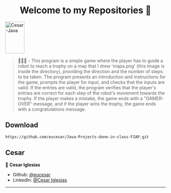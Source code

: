 <h1 align="center">Welcome to my Repositories 🤝</h1>
<p>
   <img align="center" alt="Cesar-Java" height="100" width="60" src="https://cdn.jsdelivr.net/gh/devicons/devicon/icons/java/java-original.svg">
</p>

> 🌱👨‍💻 - This program is a simple game where the player has to guide a robot to reach a trophy on a map that I drew 'mapa.png' (this image is inside the directory), providing the direction and the number of steps to be taken. The program presents an introduction and instructions for the game, prompts the player for input, and checks that the inputs are valid. If the entries are valid, the program verifies that the player's entries are correct for each step of the robot's movement towards the trophy. If the player makes a mistake, the game ends with a "GAMER-OVER" message, and if the player wins the trophy, the game ends with a congratulations message.


## Download

```sh
https://github.com/eucesar/Java-Projects-done-in-class-FIAP.git
```

## Cesar

👤 **Cesar Iglesias**

* Github: [@eucesar](https://github.com/eucesar)
* LinkedIn: [@Cesar Iglesias](https://www.linkedin.com/in/cesar-iglesias-tecnologia/)

***
